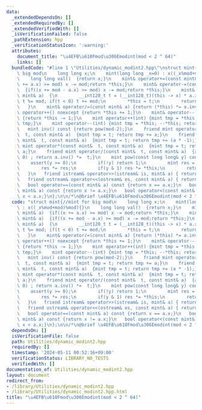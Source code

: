 ```yaml
---
data:
  _extendedDependsOn: []
  _extendedRequiredBy: []
  _extendedVerifiedWith: []
  _isVerificationFailed: false
  _pathExtension: hpp
  _verificationStatusIcon: ':warning:'
  attributes:
    document_title: "\u4EFB\u610Fmod\u306Emodint(mod < 2 ^ 64)"
    links: []
  bundledCode: "#line 1 \"Utilities/dynamic_modint2.hpp\"\nstruct mint{//mint for\
    \ big mod\n    long long x;\n    mint(long long _x=0) : x((_x%mod+mod)%mod){}\n\
    \    long long val()  {return x;}\n    mint& operator+=(const mint& a)  {if((x\
    \ += a.x) >= mod) x -= mod;return *this;}\n    mint& operator-=(const mint& a)\
    \  {if((x += mod - a.x) >= mod) x -= mod;return *this;}\n    mint& operator*=(const\
    \ mint& a)  {\n        __int128_t t = (__int128_t)(this -> x) * a.x;\n       \
    \ t %= mod; if(t < 0) t += mod;\n        *this = t;\n        return *this;\n \
    \   }\n    mint& operator/=(const mint& a) {return (*this) *= a.inv();}\n    mint&\
    \ operator++() noexcept {return *this += 1;}\n    mint& operator--() noexcept\
    \ {return *this -= 1;}\n    mint operator++(int) {mint tmp = *this; ++*this; return\
    \ tmp;}\n    mint operator--(int) {mint tmp = *this; --*this; return tmp;}\n \
    \   mint inv() const {return pow(mod-2);}\n    friend mint operator+(const mint&\
    \  t, const mint& a)  {mint tmp = t; return tmp += a;}\n    friend mint operator-(const\
    \ mint&  t, const mint& a)  {mint tmp = t; return tmp += (a * -1);}\n    friend\
    \ mint operator*(const mint&  t, const mint& a)  {mint tmp = t; return tmp *=\
    \ a;}\n    friend mint operator/(const mint&  t, const mint& a)  {assert(a.x !=\
    \ 0) ; return a.inv() *=  t;}\n    mint pow(const long long& y) const {\n    \
    \    assert(y >= 0);\n        if(!y) return 1;\n        mint res = pow(y >> 1);\n\
    \        res *= res;\n        if(y & 1) res *= *this;\n        return res;\n \
    \   }\n   friend istream& operator>>(istream& is, mint& a) { return is >> a.x;}\n\
    \   friend ostream& operator<<(ostream& os, const mint& a) { return os << a.x;}\n\
    \   bool operator==(const mint& a) const {return x == a.x;}\n   bool operator!=(const\
    \ mint& a) const {return x != a.x;}\n   bool operator<(const mint& a) const {return\
    \ x < a.x;}\n};\n\n/*\n@brief \u4EFB\u610Fmod\u306Emodint(mod < 2 ^ 64)\n*/\n"
  code: "struct mint{//mint for big mod\n    long long x;\n    mint(long long _x=0)\
    \ : x((_x%mod+mod)%mod){}\n    long long val()  {return x;}\n    mint& operator+=(const\
    \ mint& a)  {if((x += a.x) >= mod) x -= mod;return *this;}\n    mint& operator-=(const\
    \ mint& a)  {if((x += mod - a.x) >= mod) x -= mod;return *this;}\n    mint& operator*=(const\
    \ mint& a)  {\n        __int128_t t = (__int128_t)(this -> x) * a.x;\n       \
    \ t %= mod; if(t < 0) t += mod;\n        *this = t;\n        return *this;\n \
    \   }\n    mint& operator/=(const mint& a) {return (*this) *= a.inv();}\n    mint&\
    \ operator++() noexcept {return *this += 1;}\n    mint& operator--() noexcept\
    \ {return *this -= 1;}\n    mint operator++(int) {mint tmp = *this; ++*this; return\
    \ tmp;}\n    mint operator--(int) {mint tmp = *this; --*this; return tmp;}\n \
    \   mint inv() const {return pow(mod-2);}\n    friend mint operator+(const mint&\
    \  t, const mint& a)  {mint tmp = t; return tmp += a;}\n    friend mint operator-(const\
    \ mint&  t, const mint& a)  {mint tmp = t; return tmp += (a * -1);}\n    friend\
    \ mint operator*(const mint&  t, const mint& a)  {mint tmp = t; return tmp *=\
    \ a;}\n    friend mint operator/(const mint&  t, const mint& a)  {assert(a.x !=\
    \ 0) ; return a.inv() *=  t;}\n    mint pow(const long long& y) const {\n    \
    \    assert(y >= 0);\n        if(!y) return 1;\n        mint res = pow(y >> 1);\n\
    \        res *= res;\n        if(y & 1) res *= *this;\n        return res;\n \
    \   }\n   friend istream& operator>>(istream& is, mint& a) { return is >> a.x;}\n\
    \   friend ostream& operator<<(ostream& os, const mint& a) { return os << a.x;}\n\
    \   bool operator==(const mint& a) const {return x == a.x;}\n   bool operator!=(const\
    \ mint& a) const {return x != a.x;}\n   bool operator<(const mint& a) const {return\
    \ x < a.x;}\n};\n\n/*\n@brief \u4EFB\u610Fmod\u306Emodint(mod < 2 ^ 64)\n*/"
  dependsOn: []
  isVerificationFile: false
  path: Utilities/dynamic_modint2.hpp
  requiredBy: []
  timestamp: '2024-05-11 00:52:36+09:00'
  verificationStatus: LIBRARY_NO_TESTS
  verifiedWith: []
documentation_of: Utilities/dynamic_modint2.hpp
layout: document
redirect_from:
- /library/Utilities/dynamic_modint2.hpp
- /library/Utilities/dynamic_modint2.hpp.html
title: "\u4EFB\u610Fmod\u306Emodint(mod < 2 ^ 64)"
---
```

